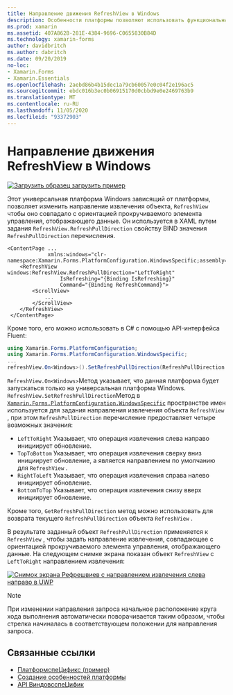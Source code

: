```yaml
---
title: Направление движения RefreshView в Windows
description: Особенности платформы позволяют использовать функциональные возможности, доступные только на определенной платформе, без реализации пользовательских модулей подготовки отчетов или эффектов. В этой статье объясняется, как использовать конкретную платформу Windows, которая позволяет изменить направление извлечения Рефрешвиев.
ms.prod: xamarin
ms.assetid: 407A862B-281E-4384-9696-C0655830B84D
ms.technology: xamarin-forms
author: davidbritch
ms.author: dabritch
ms.date: 09/20/2019
no-loc:
- Xamarin.Forms
- Xamarin.Essentials
ms.openlocfilehash: 2aebd86b4b15dec1a79cb60057e0c04f2e196ac5
ms.sourcegitcommit: ebdc016b3ec0b06915170d0cbbd9e0e2469763b9
ms.translationtype: MT
ms.contentlocale: ru-RU
ms.lasthandoff: 11/05/2020
ms.locfileid: "93372903"
---
```

# <a name="refreshview-pull-direction-on-windows"></a>Направление движения RefreshView в Windows

[![Загрузить образец](~/media/shared/download.png) загрузить пример](/samples/xamarin/xamarin-forms-samples/userinterface-platformspecifics)

Этот универсальная платформа Windows зависящий от платформы, позволяет изменить направление извлечения объекта, `RefreshView` чтобы оно совпадало с ориентацией прокручиваемого элемента управления, отображающего данные. Он используется в XAML путем задания `RefreshView.RefreshPullDirection` свойству BIND значения `RefreshPullDirection` перечисления.

```xaml
<ContentPage ...
             xmlns:windows="clr-namespace:Xamarin.Forms.PlatformConfiguration.WindowsSpecific;assembly=Xamarin.Forms.Core">
    <RefreshView windows:RefreshView.RefreshPullDirection="LeftToRight"
                 IsRefreshing="{Binding IsRefreshing}"
                 Command="{Binding RefreshCommand}">
        <ScrollView>
            ...
        </ScrollView>
    </RefreshView>
 </ContentPage>
```

Кроме того, его можно использовать в C# с помощью API-интерфейса Fluent:

```csharp
using Xamarin.Forms.PlatformConfiguration;
using Xamarin.Forms.PlatformConfiguration.WindowsSpecific;
...
refreshView.On<Windows>().SetRefreshPullDirection(RefreshPullDirection.LeftToRight);
```

`RefreshView.On<Windows>`Метод указывает, что данная платформа будет запускаться только на универсальная платформа Windows. `RefreshView.SetRefreshPullDirection`Метод в [`Xamarin.Forms.PlatformConfiguration.WindowsSpecific`](xref:Xamarin.Forms.PlatformConfiguration.WindowsSpecific) пространстве имен используется для задания направления извлечения объекта `RefreshView` , при этом `RefreshPullDirection` перечисление предоставляет четыре возможных значения:

- `LeftToRight` Указывает, что операция извлечения слева направо инициирует обновление.
- `TopToBottom` Указывает, что операция извлечения сверху вниз инициирует обновление, а является направлением по умолчанию для `RefreshView` .
- `RightToLeft` Указывает, что операция извлечения справа налево инициирует обновление.
- `BottomToTop` Указывает, что операция извлечения снизу вверх инициирует обновление.

Кроме того, `GetRefreshPullDirection` метод можно использовать для возврата текущего `RefreshPullDirection` объекта `RefreshView` .

В результате заданный объект `RefreshPullDirection` применяется к `RefreshView` , чтобы задать направление извлечения, совпадающее с ориентацией прокручиваемого элемента управления, отображающего данные. На следующем снимке экрана показан объект `RefreshView` с `LeftToRight` направлением извлечения:

[![Снимок экрана Рефрешвиев с направлением извлечения слева направо в UWP](refreshview-pulldirection-images/refreshview-pulldirection.png "Рефрешвиев с направлением извлечения слева направо")](refreshview-pulldirection-images/refreshview-pulldirection-large.png#lightbox "Рефрешвиев с направлением извлечения слева направо")

> [!NOTE]
> При изменении направления запроса начальное расположение круга хода выполнения автоматически поворачивается таким образом, чтобы стрелка начиналась в соответствующем положении для направления запроса.

## <a name="related-links"></a>Связанные ссылки

- [ПлатформспеЦификс (пример)](/samples/xamarin/xamarin-forms-samples/userinterface-platformspecifics)
- [Создание особенностей платформы](~/xamarin-forms/platform/platform-specifics/index.md#creating-platform-specifics)
- [API ВиндовсспеЦифик](xref:Xamarin.Forms.PlatformConfiguration.WindowsSpecific)